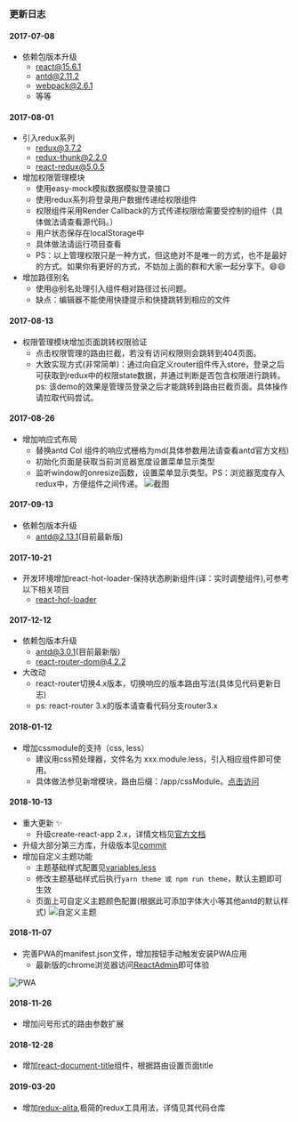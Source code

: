 ### 更新日志

#### 2017-07-08
- 依赖包版本升级
    - react@15.6.1
    - antd@2.11.2
    - webpack@2.6.1
    - 等等
#### 2017-08-01
- 引入redux系列
    - redux@3.7.2
    - redux-thunk@2.2.0
    - react-redux@5.0.5
- 增加权限管理模块
    - 使用easy-mock模拟数据模拟登录接口
    - 使用redux系列将登录用户数据传递给权限组件
    - 权限组件采用Render Callback的方式传递权限给需要受控制的组件（具体做法请查看源代码。）
    - 用户状态保存在localStorage中
    - 具体做法请运行项目查看
    - PS：以上管理权限只是一种方式，但这绝对不是唯一的方式，也不是最好的方式。如果你有更好的方式，不妨加上面的群和大家一起分享下。😄😄
- 增加路径别名
    - 使用@别名处理引入组件相对路径过长问题。
    - 缺点：编辑器不能使用快捷提示和快捷跳转到相应的文件
#### 2017-08-13
- 权限管理模块增加页面跳转权限验证
    - 点击权限管理的路由拦截，若没有访问权限则会跳转到404页面。
    - 大致实现方式(非常简单)：通过向自定义router组件传入store，登录之后可获取到redux中的权限state数据，并通过判断是否包含权限进行跳转。ps: 该demo的效果是管理员登录之后才能跳转到路由拦截页面。具体操作请拉取代码尝试。
#### 2017-08-26
- 增加响应式布局
    - 替换antd Col 组件的响应式栅格为md(具体参数用法请查看antd官方文档)
    - 初始化页面是获取当前浏览器宽度设置菜单显示类型
    - 监听window的onresize函数，设置菜单显示类型。PS：浏览器宽度存入redux中，方便组件之间传递。
![截图](https://raw.githubusercontent.com/yezihaohao/react-admin/master/src/style/imgs/mobile.gif)
#### 2017-09-13
- 依赖包版本升级
    - antd@2.13.1(目前最新版)

#### 2017-10-21
- 开发环境增加react-hot-loader-保持状态刷新组件(译：实时调整组件),可参考以下相关项目
    - [react-hot-loader](https://github.com/gaearon/react-hot-loader)

#### 2017-12-12
- 依赖包版本升级
    - antd@3.0.1(目前最新版)
    - react-router-dom@4.2.2
- 大改动
    - react-router切换4.x版本，切换响应的版本路由写法(具体见代码更新日志)
    - ps: react-router 3.x的版本请查看代码分支router3.x

#### 2018-01-12
- 增加cssmodule的支持（css, less）
    - 建议用css预处理器，文件名为  xxx.module.less，引入相应组件即可使用。
  
    - 具体做法参见新增模块，路由后缀：/app/cssModule。[点击访问](http://cheng_haohao.oschina.io/reactadmin/#/app/cssModule)

#### 2018-10-13
- 重大更新 :sparkles:
    - 升级create-react-app 2.x，详情文档见[官方文档](https://reactjs.org/blog/2018/10/01/create-react-app-v2.html)
- 升级大部分第三方库，升级版本见[commit](https://github.com/yezihaohao/react-admin/commit/d8dc0ff0c6517c57a46d731adba69112a55145a9#diff-b9cfc7f2cdf78a7f4b91a753d10865a2)
- 增加自定义主题功能
    - 主题基础样式配置见[variables.less](https://github.com/yezihaohao/react-admin/blob/master/src/style/antd/variables.less)
    - 修改主题基础样式后执行`yarn theme 或 npm run theme`，默认主题即可生效
    - 页面上可自定义主题颜色配置(根据此可添加字体大小等其他antd的默认样式)
![自定义主题](https://raw.githubusercontent.com/yezihaohao/react-admin/master/screenshots/themepicker.png)

#### 2018-11-07
- 完善PWA的manifest.json文件，增加按钮手动触发安装PWA应用
    - 最新版的chrome浏览器访问[ReactAdmin](https://admiring-dijkstra-34cb29.netlify.com/)即可体验

![PWA](https://raw.githubusercontent.com/yezihaohao/react-admin/master/screenshots/pwa.png)

#### 2018-11-26
- 增加问号形式的路由参数扩展

#### 2018-12-28
- 增加[react-document-title](https://github.com/gaearon/react-document-title)组件，根据路由设置页面title

#### 2019-03-20
- 增加[redux-alita](https://github.com/yezihaohao/redux-alita),极简的redux工具用法，详情见其代码仓库

